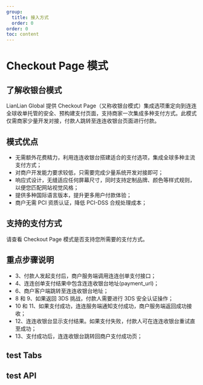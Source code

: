 ```yaml
---
group:
  title: 接入方式
  order: 0
order: 0
toc: content
---
```


# Checkout Page 模式

## 了解收银台模式

LianLian Global 提供 Checkout Page（又称收银台模式）集成选项重定向到连连全球收单托管的安全、预构建支付页面，支持商家一次集成多种支付方式。此模式仅需商家少量开发对接，付款人跳转至连连收银台页面进行付款。

## 模式优点

- 无需额外花费精力，利用连连收银台搭建适合的支付选项，集成全球多种主流支付方式；
- 对商户开发能力要求较低，只需要完成少量系统开发对接即可；
- 响应式设计，无缝适应任何屏幕尺寸，同时支持定制品牌、颜色等样式规则，以便您匹配网站视觉风格；
- 提供多种国际语言版本，提升更多用户付款体验；
- 商户无需 PCI 资质认证，降低 PCI-DSS 合规处理成本；

## 支持的支付方式

请查看 Checkout Page 模式是否支持您所需要的支付方式。

## 重点步骤说明

- 3、付款人发起支付后，商户服务端调用连连创单支付接口；
- 4、连连创单支付结果中包含连连收银台地址(payment_url)；
- 6、商户客户端跳转至连连收银台地址；
- 8 和 9、如果返回 3DS 挑战，付款人需要进行 3DS 安全认证操作；
- 10 和 11、如果支付成功，连连服务端通知支付成功，商户服务端返回成功接收；
- 12、连连收银台显示支付结果。如果支付失败，付款人可在连连收银台重试直至成功；
- 13、支付成功后，连连收银台跳转回商户支付成功页；

## test Tabs

<!-- ```json
[
  { "key": "1", "label": "Tab 1", "children": "Content of Tab Pane 1" },
  { "key": "2", "label": "Tab 2", "children": "Content of Tab Pane 2" },
  { "key": "3", "label": "Tab 3", "children": "Content of Tab Pane 3" }
]
``` -->
<MyTabs items='[{"key":"1","label":"Tab 1","children":"Content of Tab Pane 1"},{"key":"2","label":"Tab 2","children":"Content of Tab Pane 2"},{"key":"3","label":"Tab 3","children":"Content of Tab Pane 3"}]'></MyTabs>

## test API
